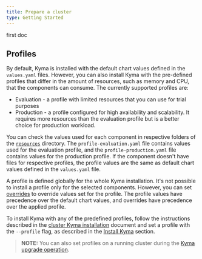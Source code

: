 ```yaml
---
title: Prepare a cluster
type: Getting Started
---
```


first doc

## Profiles

By default, Kyma is installed with the default chart values defined in the `values.yaml` files. However, you can also install Kyma with the pre-defined profiles that differ in the amount of resources, such as memory and CPU, that the components can consume. The currently supported profiles are:
- Evaluation - a profile with limited resources that you can use for trial purposes
- Production - a profile configured for high availability and scalability. It requires more resources than the evaluation profile but is a better choice for production workload.

You can check the values used for each component in respective folders of the [`resources`](https://github.com/kyma-project/kyma/tree/master/resources) directory. The `profile-evaluation.yaml` file contains values used for the evaluation profile, and the `profile-production.yaml` file contains values for the production profile. If the component doesn't have files for respective profiles, the profile values are the same as default chart values defined in the `values.yaml` file.

A profile is defined globally for the whole Kyma installation. It's not possible to install a profile only for the selected components. However, you can set [overrides](#configuration-helm-overrides-for-kyma-installation) to override values set for the profile. The profile values have precedence over the default chart values, and overrides have precedence over the applied profile.

To install Kyma with any of the predefined profiles, follow the instructions described in the [cluster Kyma installation](#installation-install-kyma-on-a-cluster) document and set a profile with the `--profile` flag, as described in the [Install Kyma](#installation-install-kyma-on-a-cluster-install-kyma) section.

>**NOTE:** You can also set profiles on a running cluster during the [Kyma upgrade operation](#installation-upgrade-kyma).
